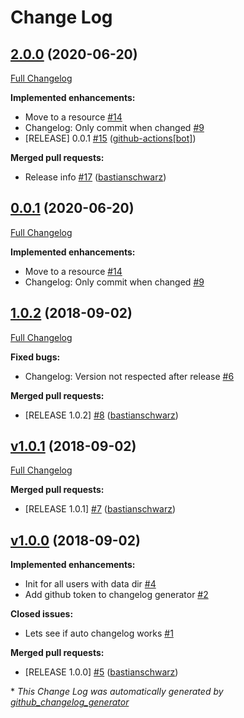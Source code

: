 # Change Log

## [2.0.0](https://github.com/codenamephp/chef.cookbook.bash/tree/2.0.0) (2020-06-20)

[Full Changelog](https://github.com/codenamephp/chef.cookbook.bash/compare/v1.0.2...2.0.0)

**Implemented enhancements:**

- Move to a resource [\#14](https://github.com/codenamephp/chef.cookbook.bash/issues/14)
- Changelog: Only commit when changed [\#9](https://github.com/codenamephp/chef.cookbook.bash/issues/9)
- \[RELEASE\] 0.0.1 [\#15](https://github.com/codenamephp/chef.cookbook.bash/pull/15) ([github-actions[bot]](https://github.com/apps/github-actions))

**Merged pull requests:**

- Release info [\#17](https://github.com/codenamephp/chef.cookbook.bash/pull/17) ([bastianschwarz](https://github.com/bastianschwarz))

## [0.0.1](https://github.com/codenamephp/chef.cookbook.bash/tree/0.0.1) (2020-06-20)

[Full Changelog](https://github.com/codenamephp/chef.cookbook.bash/compare/v1.0.2...0.0.1)

**Implemented enhancements:**

- Move to a resource [\#14](https://github.com/codenamephp/chef.cookbook.bash/issues/14)
- Changelog: Only commit when changed [\#9](https://github.com/codenamephp/chef.cookbook.bash/issues/9)

## [1.0.2](https://github.com/codenamephp/chef.cookbook.bash/tree/1.0.2) (2018-09-02)
[Full Changelog](https://github.com/codenamephp/chef.cookbook.bash/compare/v1.0.1...1.0.2)

**Fixed bugs:**

- Changelog: Version not respected after release [\#6](https://github.com/codenamephp/chef.cookbook.bash/issues/6)

**Merged pull requests:**

- \[RELEASE 1.0.2\] [\#8](https://github.com/codenamephp/chef.cookbook.bash/pull/8) ([bastianschwarz](https://github.com/bastianschwarz))

## [v1.0.1](https://github.com/codenamephp/chef.cookbook.bash/tree/v1.0.1) (2018-09-02)
[Full Changelog](https://github.com/codenamephp/chef.cookbook.bash/compare/v1.0.0...v1.0.1)

**Merged pull requests:**

- \[RELEASE 1.0.1\] [\#7](https://github.com/codenamephp/chef.cookbook.bash/pull/7) ([bastianschwarz](https://github.com/bastianschwarz))

## [v1.0.0](https://github.com/codenamephp/chef.cookbook.bash/tree/v1.0.0) (2018-09-02)
**Implemented enhancements:**

- Init for all users with data dir [\#4](https://github.com/codenamephp/chef.cookbook.bash/issues/4)
- Add github token to changelog generator [\#2](https://github.com/codenamephp/chef.cookbook.bash/issues/2)

**Closed issues:**

- Lets see if auto changelog works [\#1](https://github.com/codenamephp/chef.cookbook.bash/issues/1)

**Merged pull requests:**

- \[RELEASE 1.0.0\] [\#5](https://github.com/codenamephp/chef.cookbook.bash/pull/5) ([bastianschwarz](https://github.com/bastianschwarz))



\* *This Change Log was automatically generated by [github_changelog_generator](https://github.com/skywinder/Github-Changelog-Generator)*